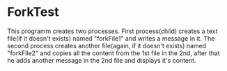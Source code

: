 # ForkTest
This programm creates two processes. First process(child) creates a text file(if it doesn't exists) named "forkFile1" and writes a message in it. The second process creates another file(again, if it doesn't exists) named "forkFile2" and copies all the content from the 1st file in the 2nd, after that he adds another message in the 2nd file and displays it's content.
